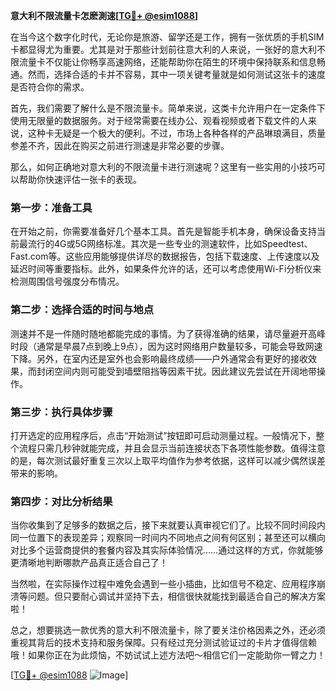**意大利不限流量卡怎麽測速[[TG💪+ @esim1088](https://t.me/s/esim1088)]**

在当今这个数字化时代，无论你是旅游、留学还是工作，拥有一张优质的手机SIM卡都显得尤为重要。尤其是对于那些计划前往意大利的人来说，一张好的意大利不限流量卡不仅能让你畅享高速网络，还能帮助你在陌生的环境中保持联系和信息畅通。然而，选择合适的卡并不容易，其中一项关键考量就是如何测试这张卡的速度是否符合你的需求。

首先，我们需要了解什么是不限流量卡。简单来说，这类卡允许用户在一定条件下使用无限量的数据服务。对于经常需要在线办公、观看视频或者下载文件的人来说，这种卡无疑是一个极大的便利。不过，市场上各种各样的产品琳琅满目，质量参差不齐，因此在购买之前进行测速是非常必要的步骤。

那么，如何正确地对意大利的不限流量卡进行测速呢？这里有一些实用的小技巧可以帮助你快速评估一张卡的表现。

### **第一步：准备工具**

在开始之前，你需要准备好几个基本工具。首先是智能手机本身，确保设备支持当前最流行的4G或5G网络标准。其次是一些专业的测速软件，比如Speedtest、Fast.com等。这些应用能够提供详尽的数据报告，包括下载速度、上传速度以及延迟时间等重要指标。此外，如果条件允许的话，还可以考虑使用Wi-Fi分析仪来检测周围信号强度分布情况。

### **第二步：选择合适的时间与地点**

测速并不是一件随时随地都能完成的事情。为了获得准确的结果，请尽量避开高峰时段（通常是早晨7点到晚上9点），因为这时网络用户数量较多，可能会导致网速下降。另外，在室内还是室外也会影响最终成绩——户外通常会有更好的接收效果，而封闭空间内则可能受到墙壁阻挡等因素干扰。因此建议先尝试在开阔地带操作。

### **第三步：执行具体步骤**

打开选定的应用程序后，点击“开始测试”按钮即可启动测量过程。一般情况下，整个流程只需几秒钟就能完成，并且会显示当前连接状态下各项性能参数。值得注意的是，每次测试最好重复三次以上取平均值作为参考依据，这样可以减少偶然误差带来的影响。

### **第四步：对比分析结果**

当你收集到了足够多的数据之后，接下来就要认真审视它们了。比较不同时间段内同一位置下的表现差异；观察同一时间内不同地点之间有何区别；甚至还可以横向对比多个运营商提供的套餐内容及其实际体验情况……通过这样的方式，你就能够更清晰地判断哪款产品真正适合自己了！

当然啦，在实际操作过程中难免会遇到一些小插曲，比如信号不稳定、应用程序崩溃等问题。但只要耐心调试并坚持下去，相信很快就能找到最适合自己的解决方案啦！

总之，想要挑选一款优秀的意大利不限流量卡，除了要关注价格因素之外，还必须重视其背后的技术支持和服务保障。只有经过充分测试验证过的卡片才值得信赖哦！如果你正在为此烦恼，不妨试试上述方法吧～相信它们一定能助你一臂之力！

[[TG💪+ @esim1088](https://t.me/s/esim1088) ![Image](https://i.postimg.cc/4NQfJmqS/Snipaste-2025-05-13-00-14-12.png)]